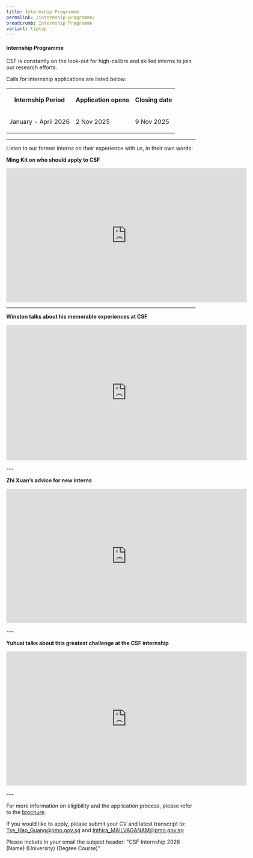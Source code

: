 ```yaml
---
title: Internship Programme
permalink: /internship-programme/
breadcrumb: Internship Programme
variant: tiptap
---
```

<h4><strong>Internship Programme</strong></h4>
<p>CSF is constantly on the look-out for high-calibre and skilled interns
to join our research efforts.</p>
<p>Calls for internship applications are listed below:</p>
<table style="minWidth: 75px">
<colgroup>
<col>
<col>
<col>
</colgroup>
<tbody>
<tr>
<th rowspan="1" colspan="1">
<p>Internship Period</p>
</th>
<th rowspan="1" colspan="1">
<p>Application opens</p>
</th>
<th rowspan="1" colspan="1">
<p>Closing date</p>
</th>
</tr>
<tr>
<td rowspan="1" colspan="1">
<p>January - April 2026</p>
</td>
<td rowspan="1" colspan="1">
<p>2 Nov 2025</p>
</td>
<td rowspan="1" colspan="1">
<p>9 Nov 2025</p>
</td>
</tr>
</tbody>
</table>
<hr>
<p>Listen to our former interns on their experience with us, in their own
words:</p>
<p><strong>Ming Kit on who should apply to CSF</strong>
</p>
<div class="iframe-wrapper">
<iframe height="357" width="640" allowfullscreen="true" frameborder="0" src="https://player.vimeo.com/video/185296342"></iframe>
</div>
<hr>
<p><strong>Winston talks about his memorable experiences at CSF</strong>
</p>
<div class="iframe-wrapper">
<iframe height="360" width="640" allowfullscreen="true" frameborder="0" src="https://player.vimeo.com/video/194625983"></iframe>
</div>
<p>---</p>
<p><strong>Zhi Xuan’s advice for new interns</strong>
</p>
<div class="iframe-wrapper">
<iframe height="357" width="640" allowfullscreen="true" frameborder="0" src="https://player.vimeo.com/video/185298228"></iframe>
</div>
<p>---</p>
<p><strong>Yuhuai talks about this greatest challenge at the CSF internship</strong>
</p>
<div class="iframe-wrapper">
<iframe height="357" width="640" allowfullscreen="true" frameborder="0" src="https://player.vimeo.com/video/185292860"></iframe>
</div>
<p>---</p>
<p>For more information on eligibility and the application process, please
refer to the <a href="/files/media-centre/CSF_Internship_Brochure_Oct2025.pdf" rel="noopener noreferrer nofollow" target="_blank">brochure</a>.</p>
<p>If you would like to apply, please submit your CV and latest transcript
to: <a href="mailto:Tse_Hao_Guang@pmo.gov.sg" rel="noopener noreferrer nofollow" target="_blank">Tse_Hao_Guang@pmo.gov.sg</a> and
<a href="mailto:Inthira_MAILVAGANAM@pmo.gov.sg" rel="noopener noreferrer nofollow" target="_blank">Inthira_MAILVAGANAM@pmo.gov.sg</a>
</p>
<p>Please include in your email the subject header: "CSF Internship 2026
(Name) (University) (Degree Course)"</p>